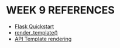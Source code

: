 WEEK 9 REFERENCES
=================
- [Flask Quickstart](https://flask.palletsprojects.com/en/2.2.x/quickstart/)
- [render_template()](https://flask.palletsprojects.com/en/2.2.x/quickstart/#rendering-templates)
- [API Template rendering](https://flask.palletsprojects.com/en/2.2.x/api/#flask.render_template)